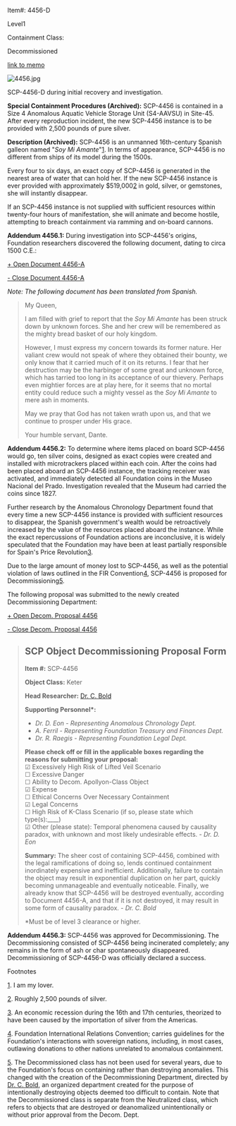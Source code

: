 Item#: 4456-D

Level1

Containment Class:

Decommissioned

[link to memo](http://www.scp-wiki.net/classification-committee-memo)  

![4456.jpg](http://ja.scp-wiki.net/local--files/scp-4456/4456.jpg)

SCP-4456-D during initial recovery and investigation.

**Special Containment Procedures (Archived):** SCP-4456 is contained in a Size 4 Anomalous Aquatic Vehicle Storage Unit (S4-AAVSU) in Site-45. After every reproduction incident, the new SCP-4456 instance is to be provided with 2,500 pounds of pure silver.

**Description (Archived):** SCP-4456 is an unmanned 16th-century Spanish galleon named "_Soy Mi Amante_"[1](javascript:;). In terms of appearance, SCP-4456 is no different from ships of its model during the 1500s.

Every four to six days, an exact copy of SCP-4456 is generated in the nearest area of water that can hold her. If the new SCP-4456 instance is ever provided with approximately $519,000[2](javascript:;) in gold, silver, or gemstones, she will instantly disappear.

If an SCP-4456 instance is not supplied with sufficient resources within twenty-four hours of manifestation, she will animate and become hostile, attempting to breach containment via ramming and on-board cannons.

**Addendum 4456.1:** During investigation into SCP-4456's origins, Foundation researchers discovered the following document, dating to circa 1500 C.E.:

[+ Open Document 4456-A](javascript:;)

[\- Close Document 4456-A](javascript:;)

_Note: The following document has been translated from Spanish._

> My Queen,
> 
> I am filled with grief to report that the _Soy Mi Amante_ has been struck down by unknown forces. She and her crew will be remembered as the mighty bread basket of our holy kingdom.
> 
> However, I must express my concern towards its former nature. Her valiant crew would not speak of where they obtained their bounty, we only know that it carried much of it on its returns. I fear that her destruction may be the harbinger of some great and unknown force, which has tarried too long in its acceptance of our thievery. Perhaps even mightier forces are at play here, for it seems that no mortal entity could reduce such a mighty vessel as the _Soy Mi Amante_ to mere ash in moments.
> 
> May we pray that God has not taken wrath upon us, and that we continue to prosper under His grace.
> 
> Your humble servant, Dante.

**Addendum 4456.2:** To determine where items placed on board SCP-4456 would go, ten silver coins, designed as exact copies were created and installed with microtrackers placed within each coin. After the coins had been placed aboard an SCP-4456 instance, the tracking receiver was activated, and immediately detected all Foundation coins in the Museo Nacional del Prado. Investigation revealed that the Museum had carried the coins since 1827.

Further research by the Anomalous Chronology Department found that every time a new SCP-4456 instance is provided with sufficient resources to disappear, the Spanish government's wealth would be retroactively increased by the value of the resources placed aboard the instance. While the exact repercussions of Foundation actions are inconclusive, it is widely speculated that the Foundation may have been at least partially responsible for Spain's Price Revolution[3](javascript:;).

Due to the large amount of money lost to SCP-4456, as well as the potential violation of laws outlined in the FIR Convention[4](javascript:;), SCP-4456 is proposed for Decommissioning[5](javascript:;).

The following proposal was submitted to the newly created Decommissioning Department:

[+ Open Decom. Proposal 4456](javascript:;)

[\- Close Decom. Proposal 4456](javascript:;)

> **SCP Object Decommissioning Proposal Form**
> --------------------------------------------
> 
>   
> **Item #:** SCP-4456
> 
> **Object Class:** Keter
> 
> **Head Researcher:** [Dr. C. Bold](/a-bold-choice)
> 
> **Supporting Personnel\*:**
> 
> *   _Dr. D. Eon - Representing Anomalous Chronology Dept._
> *   _A. Ferril - Representing Foundation Treasury and Finances Dept._
> *   _Dr. R. Raegis - Representing Foundation Legal Dept._
> 
> **Please check off or fill in the applicable boxes regarding the reasons for submitting your proposal:**  
> ☑ Excessively High Risk of Lifted Veil Scenario  
> ☐ Excessive Danger  
> ☐ Ability to Decom. Apollyon-Class Object  
> ☑ Expense  
> ☐ Ethical Concerns Over Necessary Containment  
> ☑ Legal Concerns  
> ☐ High Risk of K-Class Scenario (if so, please state which type(s):\_\_\_\_)  
> ☑ Other (please state): Temporal phenomena caused by causality paradox, with unknown and most likely undesirable effects. _\- Dr. D. Eon_
> 
> **Summary:** The sheer cost of containing SCP-4456, combined with the legal ramifications of doing so, lends continued containment inordinately expensive and inefficient. Additionally, failure to contain the object may result in exponential duplication on her part, quickly becoming unmanageable and eventually noticeable. Finally, we already know that SCP-4456 will be destroyed eventually, according to Document 4456-A, and that if it is not destroyed, it may result in some form of causality paradox. _\- Dr. C. Bold_
> 
> \*Must be of level 3 clearance or higher.

**Addendum 4456.3:** SCP-4456 was approved for Decommissioning. The Decommissioning consisted of SCP-4456 being incinerated completely; any remains in the form of ash or char spontaneously disappeared. Decommissioning of SCP-4456-D was officially declared a success.

Footnotes

[1](javascript:;). I am my lover.

[2](javascript:;). Roughly 2,500 pounds of silver.

[3](javascript:;). An economic recession during the 16th and 17th centuries, theorized to have been caused by the importation of silver from the Americas.

[4](javascript:;). Foundation International Relations Convention; carries guidelines for the Foundation's interactions with sovereign nations, including, in most cases, outlawing donations to other nations unrelated to anomalous containment.

[5](javascript:;). The Decommissioned class has not been used for several years, due to the Foundation's focus on containing rather than destroying anomalies. This changed with the creation of the Decommissioning Department, directed by [Dr. C. Bold](/a-bold-choice), an organized department created for the purpose of intentionally destroying objects deemed too difficult to contain. Note that the Decommissioned class is separate from the Neutralized class, which refers to objects that are destroyed or deanomalized unintentionally or without prior approval from the Decom. Dept.